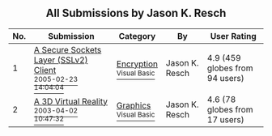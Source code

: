 ﻿<div align="center">

## All Submissions by Jason K\. Resch

</div>

No.  | Submission | Category | By   | User Rating
---- | ---------- | -------- | ---- | -----------
1 | [A Secure Sockets Layer \(SSLv2\) Client<br /><sup>2005-02-23 14:04:04</sup>](https://github.com/Planet-Source-Code/jason-k-resch-a-secure-sockets-layer-sslv2-client__1-43694) | [Encryption<br /><sup>Visual Basic</sup>](../ByCategory/encryption__1-48.md) | Jason K\. Resch | 4.9 (459 globes from 94 users)
2 | [A 3D Virtual Reality<br /><sup>2003-04-02 10:47:32</sup>](https://github.com/Planet-Source-Code/jason-k-resch-a-3d-virtual-reality__1-44421) | [Graphics<br /><sup>Visual Basic</sup>](../ByCategory/graphics__1-46.md) | Jason K\. Resch | 4.6 (78 globes from 17 users)
